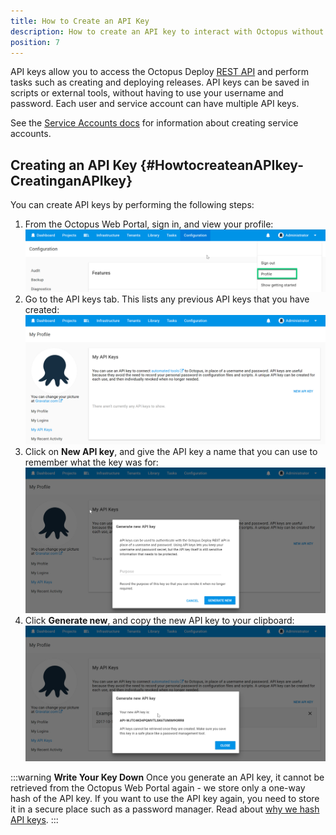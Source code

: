 ```yaml
---
title: How to Create an API Key
description: How to create an API key to interact with Octopus without the need for a username and password.
position: 7
---
```


API keys allow you to access the Octopus Deploy [REST API](/docs/octopus-rest-api/index.md) and perform tasks such as creating and deploying releases. API keys can be saved in scripts or external tools, without having to use your username and password. Each user and service account can have multiple API keys.

See the [Service Accounts docs](/docs/administration/managing-users-and-teams/service-accounts.md) for information about creating service accounts.

## Creating an API Key {#HowtocreateanAPIkey-CreatinganAPIkey}

You can create API keys by performing the following steps:

1. From the Octopus Web Portal, sign in, and view your profile:
![](images/select-profile.png "width=500")
2. Go to the API keys tab. This lists any previous API keys that you have created:
![](images/api-keys-view.png "width=500")
3. Click on **New API key**, and give the API key a name that you can use to remember what the key was for:
![](images/new-api-key.png "width=500")
4. Click **Generate new**, and copy the new API key to your clipboard:
![](images/api-key.png "width=500")

:::warning
**Write Your Key Down**
Once you generate an API key, it cannot be retrieved from the Octopus Web Portal again - we store only a one-way hash of the API key. If you want to use the API key again, you need to store it in a secure place such as a password manager. Read about [why we hash API keys](https://octopus.com/blog/hashing-api-keys).
:::

